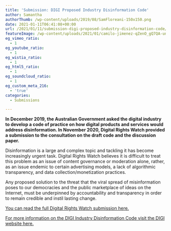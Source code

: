 ```yaml
---
title: 'Submission: DIGI Proposed Industry Disinformation Code'
author: Samantha
authorThumb: /wp-content/uploads/2019/08/SamFloreani-150x150.png
date: 2021-01-11T06:41:08+00:00
url: /2021/01/11/submission-digi-proposed-industry-disinformation-code/
featureImage: /wp-content/uploads/2021/01/camilo-jimenez-qZenO_gQ7QA-unsplash.jpg
eg_vimeo_ratio:
  - 1
eg_youtube_ratio:
  - 1
eg_wistia_ratio:
  - 1
eg_html5_ratio:
  - 1
eg_soundcloud_ratio:
  - 1
eg_custom_meta_216:
  - 'true'
categories:
  - Submissions

---
```

**In December 2019, the Australian Government asked the digital industry to develop a code of practice on how digital products and services would address disinformation. In November 2020, Digital Rights Watch provided a submission to the consultation on the draft code and the discussion paper.** 

Disinformation is a large and complex topic and tackling it has become increasingly urgent task. Digital Rights Watch believes it is difficult to treat this problem as an issue of content governance or moderation alone, rather, as an issue endemic to certain advertising models, a lack of algorithmic transparency, and data collection/monetization practices.

Any proposed solution to the threat that the viral spread of misinformation poses to our democracies and the public marketplace of ideas on the Internet, must be underpinned by accountability and transparency in order to remain credible and instil lasting change.

[You can read the full Digital Rights Watch submission here.][1]

[For more information on the DIGI Industry Disinformation Code visit the DIGI website here.][2]

 [1]: /wp-content/uploads/2021/01/DRW_comments_DIGI_disinfo_code.pdf
 [2]: https://digi.org.au/disinformation-code/